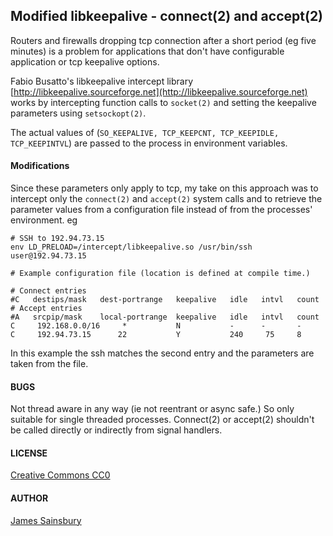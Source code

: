 ## Modified libkeepalive - connect(2) and accept(2)

Routers and firewalls dropping tcp connection after a short period
(eg five minutes) is a problem for applications that don't have
configurable application or tcp keepalive options.

Fabio Busatto's libkeepalive intercept library
[http://libkeepalive.sourceforge.net](http://libkeepalive.sourceforge.net)
works by intercepting function calls to `socket(2)` and
setting the keepalive parameters using `setsockopt(2)`. 

The actual values of (`SO_KEEPALIVE, TCP_KEEPCNT, TCP_KEEPIDLE, TCP_KEEPINTVL`)
are passed to the process in environment variables.

#### Modifications

Since these parameters only apply to tcp, my take on this approach was to intercept
only the `connect(2)` and `accept(2)` system calls and to retrieve the parameter
values from a configuration file instead of from the processes' environment.
eg

    # SSH to 192.94.73.15
    env LD_PRELOAD=/intercept/libkeepalive.so /usr/bin/ssh user@192.94.73.15

    # Example configuration file (location is defined at compile time.)
    
    # Connect entries
    #C   destips/mask   dest-portrange   keepalive   idle   intvl   count   
    # Accept entries
    #A   srcpip/mask    local-portrange  keepalive   idle   intvl   count   
    C     192.168.0.0/16     *           N           -      -       -
    C     192.94.73.15      22           Y           240     75     8
    

In this example the ssh matches the second entry and the parameters
are taken from the file.

#### BUGS
Not thread aware in any way (ie not reentrant or async safe.) So only suitable for single threaded processes. Connect(2) or accept(2) shouldn't be called directly or indirectly from signal handlers. 

#### LICENSE
[Creative Commons CC0](http://creativecommons.org/publicdomain/zero/1.0/legalcode)

#### AUTHOR
[James Sainsbury](mailto:toves@sdf.lonestar.org)
